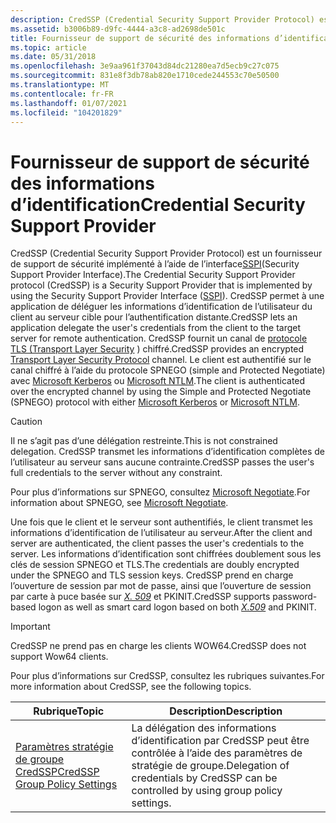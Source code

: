 ```yaml
---
description: CredSSP (Credential Security Support Provider Protocol) est un fournisseur de support de sécurité implémenté à l’aide de l’interface SSPI (Security Support Provider Interface).
ms.assetid: b3006b89-d9fc-4444-a3c8-ad2698de501c
title: Fournisseur de support de sécurité des informations d’identification
ms.topic: article
ms.date: 05/31/2018
ms.openlocfilehash: 3e9aa961f37043d84dc21280ea7d5ecb9c27c075
ms.sourcegitcommit: 831e8f3db78ab820e1710cede244553c70e50500
ms.translationtype: MT
ms.contentlocale: fr-FR
ms.lasthandoff: 01/07/2021
ms.locfileid: "104201829"
---
```

# <a name="credential-security-support-provider"></a><span data-ttu-id="d7263-103">Fournisseur de support de sécurité des informations d’identification</span><span class="sxs-lookup"><span data-stu-id="d7263-103">Credential Security Support Provider</span></span>

<span data-ttu-id="d7263-104">CredSSP (Credential Security Support Provider Protocol) est un fournisseur de support de sécurité implémenté à l’aide de l’interface[SSPI](sspi.md)(Security Support Provider Interface).</span><span class="sxs-lookup"><span data-stu-id="d7263-104">The Credential Security Support Provider protocol (CredSSP) is a Security Support Provider that is implemented by using the Security Support Provider Interface ([SSPI](sspi.md)).</span></span> <span data-ttu-id="d7263-105">CredSSP permet à une application de déléguer les informations d’identification de l’utilisateur du client au serveur cible pour l’authentification distante.</span><span class="sxs-lookup"><span data-stu-id="d7263-105">CredSSP lets an application delegate the user's credentials from the client to the target server for remote authentication.</span></span> <span data-ttu-id="d7263-106">CredSSP fournit un canal de [protocole TLS (Transport Layer Security](transport-layer-security-protocol.md) ) chiffré.</span><span class="sxs-lookup"><span data-stu-id="d7263-106">CredSSP provides an encrypted [Transport Layer Security Protocol](transport-layer-security-protocol.md) channel.</span></span> <span data-ttu-id="d7263-107">Le client est authentifié sur le canal chiffré à l’aide du protocole SPNEGO (simple and Protected Negotiate) avec [Microsoft Kerberos](microsoft-kerberos.md) ou [Microsoft NTLM](microsoft-ntlm.md).</span><span class="sxs-lookup"><span data-stu-id="d7263-107">The client is authenticated over the encrypted channel by using the Simple and Protected Negotiate (SPNEGO) protocol with either [Microsoft Kerberos](microsoft-kerberos.md) or [Microsoft NTLM](microsoft-ntlm.md).</span></span>

> [!Caution]  
> <span data-ttu-id="d7263-108">Il ne s’agit pas d’une délégation restreinte.</span><span class="sxs-lookup"><span data-stu-id="d7263-108">This is not constrained delegation.</span></span> <span data-ttu-id="d7263-109">CredSSP transmet les informations d’identification complètes de l’utilisateur au serveur sans aucune contrainte.</span><span class="sxs-lookup"><span data-stu-id="d7263-109">CredSSP passes the user's full credentials to the server without any constraint.</span></span>

 

<span data-ttu-id="d7263-110">Pour plus d’informations sur SPNEGO, consultez [Microsoft Negotiate](microsoft-negotiate.md).</span><span class="sxs-lookup"><span data-stu-id="d7263-110">For information about SPNEGO, see [Microsoft Negotiate](microsoft-negotiate.md).</span></span>

<span data-ttu-id="d7263-111">Une fois que le client et le serveur sont authentifiés, le client transmet les informations d’identification de l’utilisateur au serveur.</span><span class="sxs-lookup"><span data-stu-id="d7263-111">After the client and server are authenticated, the client passes the user's credentials to the server.</span></span> <span data-ttu-id="d7263-112">Les informations d’identification sont chiffrées doublement sous les clés de session SPNEGO et TLS.</span><span class="sxs-lookup"><span data-stu-id="d7263-112">The credentials are doubly encrypted under the SPNEGO and TLS session keys.</span></span> <span data-ttu-id="d7263-113">CredSSP prend en charge l’ouverture de session par mot de passe, ainsi que l’ouverture de session par carte à puce basée sur [*X. 509*](/windows/desktop/SecGloss/x-gly) et PKINIT.</span><span class="sxs-lookup"><span data-stu-id="d7263-113">CredSSP supports password-based logon as well as smart card logon based on both [*X.509*](/windows/desktop/SecGloss/x-gly) and PKINIT.</span></span>

> [!IMPORTANT]
> <span data-ttu-id="d7263-114">CredSSP ne prend pas en charge les clients WOW64.</span><span class="sxs-lookup"><span data-stu-id="d7263-114">CredSSP does not support Wow64 clients.</span></span>

 

<span data-ttu-id="d7263-115">Pour plus d’informations sur CredSSP, consultez les rubriques suivantes.</span><span class="sxs-lookup"><span data-stu-id="d7263-115">For more information about CredSSP, see the following topics.</span></span>



| <span data-ttu-id="d7263-116">Rubrique</span><span class="sxs-lookup"><span data-stu-id="d7263-116">Topic</span></span>                                                                         | <span data-ttu-id="d7263-117">Description</span><span class="sxs-lookup"><span data-stu-id="d7263-117">Description</span></span>                                                                                       |
|-------------------------------------------------------------------------------|---------------------------------------------------------------------------------------------------|
| [<span data-ttu-id="d7263-118">Paramètres stratégie de groupe CredSSP</span><span class="sxs-lookup"><span data-stu-id="d7263-118">CredSSP Group Policy Settings</span></span>](credssp-group-policy-settings.md)<br/> | <span data-ttu-id="d7263-119">La délégation des informations d’identification par CredSSP peut être contrôlée à l’aide des paramètres de stratégie de groupe.</span><span class="sxs-lookup"><span data-stu-id="d7263-119">Delegation of credentials by CredSSP can be controlled by using group policy settings.</span></span><br/> |



 

 

